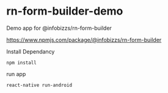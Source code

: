 # rn-form-builder-demo

Demo app for @infobizzs/rn-form-builder

https://www.npmjs.com/package/@infobizzs/rn-form-builder


Install Dependancy

    npm install

run app

    react-native run-android